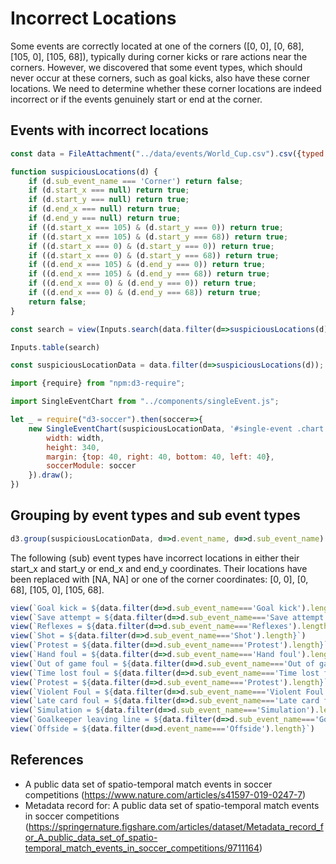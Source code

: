 # Incorrect Locations

Some events are correctly located at one of the corners ([0, 0], [0, 68], [105, 0], [105, 68]), typically during corner kicks or rare actions near the corners. However, we discovered that some event types, which should never occur at these corners, such as goal kicks, also have these corner locations. We need to determine whether these corner locations are indeed incorrect or if the events genuinely start or end at the corner.

## Events with incorrect locations

```js
const data = FileAttachment("../data/events/World_Cup.csv").csv({typed: true});
```

```js
function suspiciousLocations(d) {
    if (d.sub_event_name === 'Corner') return false;
    if (d.start_x === null) return true;
    if (d.start_y === null) return true;
    if (d.end_x === null) return true;
    if (d.end_y === null) return true;
    if ((d.start_x === 105) & (d.start_y === 0)) return true;
    if ((d.start_x === 105) & (d.start_y === 68)) return true;
    if ((d.start_x === 0) & (d.start_y === 0)) return true;
    if ((d.start_x === 0) & (d.start_y === 68)) return true;
    if ((d.end_x === 105) & (d.end_y === 0)) return true;
    if ((d.end_x === 105) & (d.end_y === 68)) return true;
    if ((d.end_x === 0) & (d.end_y === 0)) return true;
    if ((d.end_x === 0) & (d.end_y === 68)) return true;
    return false;
}
```

```js
const search = view(Inputs.search(data.filter(d=>suspiciousLocations(d))))
```


```js
Inputs.table(search)
```

```js
const suspiciousLocationData = data.filter(d=>suspiciousLocations(d));
```

```js
import {require} from "npm:d3-require";
```

```js
import SingleEventChart from "../components/singleEvent.js";
```

```js
let _ = require("d3-soccer").then(soccer=>{
    new SingleEventChart(suspiciousLocationData, '#single-event .chart', {
        width: width,
        height: 340,
        margin: {top: 40, right: 40, bottom: 40, left: 40},
        soccerModule: soccer
    }).draw();
})
```

## Grouping by event types and sub event types

```js
d3.group(suspiciousLocationData, d=>d.event_name, d=>d.sub_event_name)
```

<div class="warning">
The following (sub) event types have incorrect locations in either their start_x and start_y or end_x and end_y coordinates. Their locations have been replaced with [NA, NA] or one of the corner coordinates: [0, 0], [0, 68], [105, 0], [105, 68].
</div>

```js
view(`Goal kick = ${data.filter(d=>d.sub_event_name==='Goal kick').length}`)
view(`Save attempt = ${data.filter(d=>d.sub_event_name==='Save attempt').length}`)
view(`Reflexes = ${data.filter(d=>d.sub_event_name==='Reflexes').length}`)
view(`Shot = ${data.filter(d=>d.sub_event_name==='Shot').length}`)
view(`Protest = ${data.filter(d=>d.sub_event_name==='Protest').length}`)
view(`Hand foul = ${data.filter(d=>d.sub_event_name==='Hand foul').length}`)
view(`Out of game foul = ${data.filter(d=>d.sub_event_name==='Out of game foul').length}`)
view(`Time lost foul = ${data.filter(d=>d.sub_event_name==='Time lost foul').length}`)
view(`Protest = ${data.filter(d=>d.sub_event_name==='Protest').length}`)
view(`Violent Foul = ${data.filter(d=>d.sub_event_name==='Violent Foul').length}`)
view(`Late card foul = ${data.filter(d=>d.sub_event_name==='Late card foul').length}`)
view(`Simulation = ${data.filter(d=>d.sub_event_name==='Simulation').length}`)
view(`Goalkeeper leaving line = ${data.filter(d=>d.sub_event_name==='Goalkeeper leaving line').length}`)
view(`Offside = ${data.filter(d=>d.event_name==='Offside').length}`)
```

<div id="single-event">
    <div class="chart"></div>
</div>


## References

- A public data set of spatio-temporal match events in soccer competitions (https://www.nature.com/articles/s41597-019-0247-7)
- Metadata record for: A public data set of spatio-temporal match events in soccer competitions (https://springernature.figshare.com/articles/dataset/Metadata_record_for_A_public_data_set_of_spatio-temporal_match_events_in_soccer_competitions/9711164)